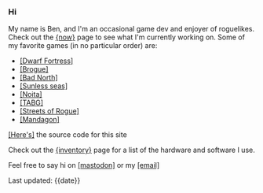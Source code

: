### Hi

My name is Ben, and I'm an occasional game dev and enjoyer of roguelikes. Check out the [{now}](now.html) page to see what I'm currently working on. Some of my favorite games (in no particular order) are:

- [[Dwarf Fortress]](bay12games.com/dwarves)
- [[Brogue]](https://sites.google.com/site/broguegame/)
- [[Bad North]](https://www.badnorth.com/)
- [[Sunless seas]](https://www.failbettergames.com/sunless/)
- [[Noita]](https://noitagame.com/)
- [[TABG]](https://landfall.se/totally-accurate-battlegrounds)
- [[Streets of Rogue]](https://streetsofrogue.com/)
- [[Mandagon]](https://blindsky.itch.io/mandagon)

[[Here's]](https://github.com/flber/flber.github.io) the source code for this site

Check out the [{inventory}](inventory.html) page for a list of the hardware and software I use.

Feel free to say hi on [[mastodon]](https://mastodon.online/@flbr) or my [[email]](mailto:benrhammond@gmail.com)

Last updated: {{date}}
